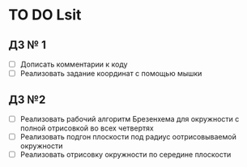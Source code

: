 # TO DO Lsit

## ДЗ № 1
 - [ ] Дописать комментарии к коду
 - [ ] Реализовать задание координат с помощью мышки

## ДЗ №2
 - [ ] Реализовать рабочий алгоритм Брезенхема для окружности с полной отрисовкой во всех четвертях
 - [ ] Реализовать подгон плоскости под радиус оотрисовываемой окружности
 - [ ] Реализовать отрисовку окружности по середине плоскости
